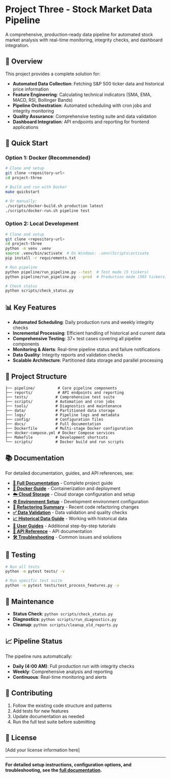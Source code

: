 # Project Three - Stock Market Data Pipeline

A comprehensive, production-ready data pipeline for automated stock market analysis with real-time monitoring, integrity checks, and dashboard integration.

## 🎯 Overview

This project provides a complete solution for:
- **Automated Data Collection**: Fetching S&P 500 ticker data and historical price information
- **Feature Engineering**: Calculating technical indicators (SMA, EMA, MACD, RSI, Bollinger Bands)
- **Pipeline Orchestration**: Automated scheduling with cron jobs and integrity monitoring
- **Quality Assurance**: Comprehensive testing suite and data validation
- **Dashboard Integration**: API endpoints and reporting for frontend applications

## 🚀 Quick Start

### Option 1: Docker (Recommended)

```bash
# Clone and setup
git clone <repository-url>
cd project-three

# Build and run with Docker
make quickstart

# Or manually:
./scripts/docker-build.sh production latest
./scripts/docker-run.sh pipeline test
```

### Option 2: Local Development

```bash
# Clone and setup
git clone <repository-url>
cd project-three
python -m venv .venv
source .venv/bin/activate  # On Windows: .venv\Scripts\activate
pip install -r requirements.txt

# Run pipeline
python pipeline/run_pipeline.py --test  # Test mode (5 tickers)
python pipeline/run_pipeline.py --prod  # Production mode (503 tickers)

# Check status
python scripts/check_status.py
```

## 📊 Key Features

- **Automated Scheduling**: Daily production runs and weekly integrity checks
- **Incremental Processing**: Efficient handling of historical and current data
- **Comprehensive Testing**: 37+ test cases covering all pipeline components
- **Monitoring & Alerts**: Real-time pipeline status and failure notifications
- **Data Quality**: Integrity reports and validation checks
- **Scalable Architecture**: Partitioned data storage and parallel processing

## 📁 Project Structure

```
├── pipeline/          # Core pipeline components
├── reports/           # API endpoints and reporting
├── tests/            # Comprehensive test suite
├── scripts/          # Automation and cron jobs
├── tools/            # Diagnostics and maintenance
├── data/             # Partitioned data storage
├── logs/             # Pipeline logs and metadata
├── config/           # Configuration files
├── docs/             # Full documentation
├── Dockerfile        # Multi-stage Docker configuration
├── docker-compose.yml # Docker Compose services
├── Makefile          # Development shortcuts
└── scripts/          # Docker build and run scripts
```

## 📚 Documentation

For detailed documentation, guides, and API references, see:
- **[📖 Full Documentation](docs/README.md)** - Complete project guide
- **[🐳 Docker Guide](docs/DOCKER_GUIDE.md)** - Containerization and deployment
- **[☁️ Cloud Storage](docs/CLOUD_STORAGE.md)** - Cloud storage configuration and setup
- **[⚙️ Environment Setup](docs/ENVIRONMENT_SETUP.md)** - Development environment configuration
- **[🔄 Refactoring Summary](docs/REFACTORING_SUMMARY.md)** - Recent code refactoring changes
- **[✅ Data Validation](docs/VALIDATION.md)** - Data validation and quality checks
- **[📈 Historical Data Guide](docs/guides/HISTORICAL_DATA_GUIDE.md)** - Working with historical data
- **[🔧 User Guides](docs/guides/)** - Additional step-by-step tutorials
- **[🔌 API Reference](docs/api/)** - API documentation
- **[🛠️ Troubleshooting](docs/troubleshooting/)** - Common issues and solutions

## 🧪 Testing

```bash
# Run all tests
python -m pytest tests/ -v

# Run specific test suite
python -m pytest tests/test_process_features.py -v
```

## 🔧 Maintenance

- **Status Check**: `python scripts/check_status.py`
- **Diagnostics**: `python scripts/run_diagnostics.py`
- **Cleanup**: `python scripts/cleanup_old_reports.py`

## 📈 Pipeline Status

The pipeline runs automatically:
- **Daily (4:00 AM)**: Full production run with integrity checks
- **Weekly**: Comprehensive analysis and reporting
- **Continuous**: Real-time monitoring and alerts

## 🤝 Contributing

1. Follow the existing code structure and patterns
2. Add tests for new features
3. Update documentation as needed
4. Run the full test suite before submitting

## 📄 License

[Add your license information here]

---

**For detailed setup instructions, configuration options, and troubleshooting, see the [full documentation](docs/README.md).** 
